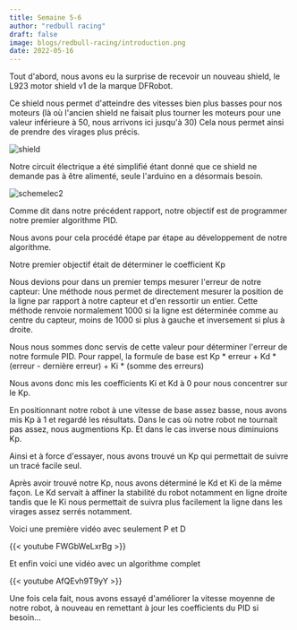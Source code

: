 ```yaml
---
title: Semaine 5-6
author: "redbull racing"
draft: false
image: blogs/redbull-racing/introduction.png
date: 2022-05-16
---
```

Tout d'abord, nous avons eu la surprise de recevoir un nouveau shield, le L923 motor shield v1 de la marque DFRobot.

Ce shield nous permet d'atteindre des vitesses bien plus basses pour nos moteurs (là où l'ancien shield ne faisait plus tourner les moteurs pour une valeur inférieure à 50, nous arrivons ici jusqu'à 30)
Cela nous permet ainsi de prendre des virages plus précis.

![shield](../shield.png)

Notre circuit électrique a été simplifié étant donné que ce shield ne demande pas à être alimenté, seule l'arduino en a désormais besoin.

![schemelec2](../schemelec2.png)

Comme dit dans notre précédent rapport, notre objectif est de programmer notre premier algorithme PID.

Nous avons pour cela procédé étape par étape au développement de notre algorithme.

Notre premier objectif était de déterminer le coefficient Kp

Nous devions pour dans un premier temps mesurer l'erreur de notre capteur:
Une méthode nous permet de directement mesurer la position de la ligne par rapport à notre capteur et d'en ressortir un entier.
Cette méthode renvoie normalement 1000 si la ligne est déterminée comme au centre du capteur, moins de 1000 si plus à gauche et inversement si plus à droite.

Nous nous sommes donc servis de cette valeur pour déterminer l'erreur de notre formule PID.
Pour rappel, la formule de base est Kp * erreur + Kd * (erreur - dernière erreur) + Ki * (somme des erreurs)

Nous avons donc mis les coefficients Ki et Kd à 0 pour nous concentrer sur le Kp.

En positionnant notre robot à une vitesse de base assez basse, nous avons mis Kp à 1 et regardé les résultats.
Dans le cas où notre robot ne tournait pas assez, nous augmentions Kp.
Et dans le cas inverse nous diminuions Kp.

Ainsi et à force d'essayer, nous avons trouvé un Kp qui permettait de suivre un tracé facile seul.

Après avoir trouvé notre Kp, nous avons déterminé le Kd et Ki de la même façon.
Le Kd servait à affiner la stabilité du robot notamment en ligne droite tandis que le Ki nous permettait de suivra plus facilement la ligne dans les virages assez serrés notamment.

Voici une première vidéo avec seulement P et D

{{< youtube FWGbWeLxrBg >}}

Et enfin voici une vidéo avec un algorithme complet

{{< youtube AfQEvh9T9yY >}}

Une fois cela fait, nous avons essayé d'améliorer la vitesse moyenne de notre robot, à nouveau en remettant à jour les coefficients du PID si besoin... 


